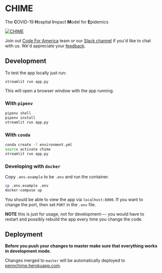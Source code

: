# CHIME
The **C**OVID-19 **H**ospital **I**mpact **M**odel for **E**pidemics

[![CHIME](https://user-images.githubusercontent.com/1069047/76693244-5e07e980-6638-11ea-9e02-1c265c86fd2b.gif)](http://predictivehealthcare.pennmedicine.org/chime)

Join out [Code For America](https://codeforphilly.org/projects/chime--covid-19_hospital_impact_model_for_epidemics) team or our [Slack channel](https://codeforphilly.org/chat?channel=covid19-chime-penn) if you'd like to chat with us. We'd appreciate your [feedback](http://predictivehealthcare.pennmedicine.org/contact/).

## Development
To test the app locally just run:

`streamlit run app.py`

This will open a browser window with the app running.

### With `pipenv`
```bash
pipenv shell
pipenv install
streamlit run app.py
```

### With `conda` 
```bash
conda create -f environment.yml
source activate chime
streamlit run app.py
```

### Developing with `docker`

Copy `.env.example` to be `.env` and run the container.

```bash
cp .env.example .env
docker-compose up
```

You should be able to view the app via `localhost:8000`. If you want to change the
port, then set `PORT` in the `.env` file.

**NOTE** this is just for usage, not for development--- you would have to restart and possibly rebuild the app every time you change the code. 

## Deployment
**Before you push your changes to master make sure that everything works in development mode.**

Changes merged to `master` will be automatically deployed to [pennchime.herokuapp.com](http://predictivehealthcare.pennmedicine.org/chime).
